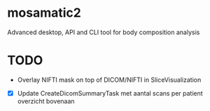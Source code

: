 # mosamatic2
Advanced desktop, API and CLI tool for body composition analysis

# TODO
- Overlay NIFTI mask on top of DICOM/NIFTI in SliceVisualization
- [x] Update CreateDicomSummaryTask met aantal scans per patient overzicht bovenaan